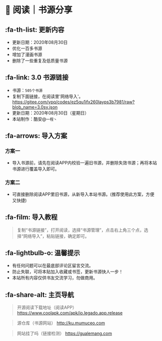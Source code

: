 # 📖 阅读｜书源分享

##  :fa-th-list: 更新内容

- 更新日期：2020年08月30日
- 优化一百多书源
- 增加了漫画书源
- 删除了一些重复及低质量书源

##  :fa-link: 3.0 书源链接

- 书源：`505个书源`
- 复制下面链接，在阅读里'网络导入'。
https://gitee.com/vpq/codes/ez5qu1ifx260layps3b7981/raw?blob_name=3.0sy.json
- 更新日期：2020年08月30日（星期日）
- 本站制作：酷安@`一程丶`

##  :fa-arrows: 导入方案

### 方案一
- 导入书源前，请先在阅读APP内校验一遍旧书源，并删除失效书源；再将本站书源进行覆盖导入即可。

### 方案二
- 可直接删除阅读APP里旧书源，从新导入本站书源。(推荐使用此方案，方便又快捷)


##  :fa-film: 导入教程

> 复制“书源链接”，打开阅读，选择“书源管理”，点击右上角三个点，选择“网络导入”，粘贴链接，确定即可。


##  :fa-lightbulb-o: 温馨提示

- 有任何问题可以在最底部评论区留言交流。
- 防止失联，可将本贴加入收藏或书签，更新书源快人一步！
- 本站所有内容仅供书友交流学习，勿做商用。

##   :fa-share-alt: 主页导航

> 开源阅读下载地址（阅读APP）
https://www.coolapk.com/apk/io.legado.app.release

> 源仓库（书源网站）
http://ku.mumuceo.com

> 网站挂了吗（链接检测）
https://gualemang.com